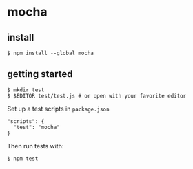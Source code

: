 # mocha

## install

```
$ npm install --global mocha
```

## getting started

```
$ mkdir test
$ $EDITOR test/test.js # or open with your favorite editor
```

Set up a test scripts in `package.json`
```
"scripts": {
  "test": "mocha"
}
```

Then run tests with:
```
$ npm test
```